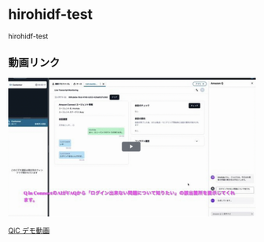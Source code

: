 # hirohidf-test
hirohidf-test

## 動画リンク
[![Qic デモ動画](/qic.png)](https://view.highspot.com/viewer/921a2bad5d338a051071499664a3d303)

[QiC デモ動画](https://view.highspot.com/viewer/921a2bad5d338a051071499664a3d303)
